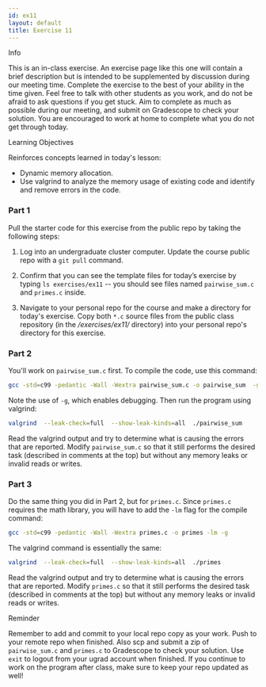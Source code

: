 ```yaml
---
id: ex11
layout: default
title: Exercise 11
---
```


<div class='admonition info'>
<div class='title'>Info</div>
<div class='content'>
<p>This is an in-class exercise. An exercise page like this one will contain a brief description but is intended to be supplemented by discussion during our meeting time. Complete the exercise to the best of your ability in the time given. Feel free to talk with other students as you work, and do not be afraid to ask questions if you get stuck. Aim to complete as much as possible during our meeting, and submit on Gradescope to check your solution. You are encouraged to work at home to complete what you do not get through today.</p>
</div>
</div>

<div class='admonition tip'>
<div class='title'>Learning Objectives</div>
<div class='content'>
<p>Reinforces concepts learned in today's lesson:</p>
<ul>
<li>Dynamic memory allocation.</li>
<li>Use valgrind to analyze the memory usage of existing code and identify and remove errors in the code.</li>
</ul>
</div>
</div>

### Part 1
Pull the starter code for this exercise from the public repo by taking the following steps:

1.	Log into an undergraduate cluster computer. Update the course public repo with a `git pull` command.

2.	Confirm that you can see the template files for today’s exercise by typing 
`ls exercises/ex11` -- you should see files named `pairwise_sum.c` and `primes.c` inside.

3.  Navigate to your personal repo for the course and make a directory for today's exercise. Copy both `*.c` source files from the public class repository (in the */exercises/ex11/* directory) into your personal repo's directory for this exercise.

### Part 2
You'll work on `pairwise_sum.c` first. To compile the code, use this command:

```bash
gcc -std=c99 -pedantic -Wall -Wextra pairwise_sum.c -o pairwise_sum  -g
```

Note the use of `-g`, which enables debugging.  Then run the program using valgrind:

```bash
valgrind  --leak-check=full  --show-leak-kinds=all  ./pairwise_sum
```

Read the valgrind output and try to determine what is causing the errors that are reported. Modify `pairwise_sum.c` so that it still performs the desired task (described in comments at the top) but without any memory leaks or invalid reads or writes.

### Part 3
Do the same thing you did in Part 2, but for `primes.c`.  Since `primes.c` requires the math library, you will have to add the `-lm` flag for the compile command:

```bash
gcc -std=c99 -pedantic -Wall -Wextra primes.c -o primes -lm -g
```

The valgrind command is essentially the same:

```bash
valgrind  --leak-check=full  --show-leak-kinds=all  ./primes
```

Read the valgrind output and try to determine what is causing the errors that are reported. Modify `primes.c` so that it still performs the desired task (described in comments at the top) but without any memory leaks or invalid reads or writes.


<div class='admonition tip'>
<div class='title'>Reminder</div>
<div class='content'>
<p>Remember to add and commit to your local repo copy as your work. Push to your remote repo when finished. Also scp and submit a zip of <code>pairwise_sum.c</code> and <code>primes.c</code> to Gradescope to check your solution. Use <code>exit</code> to logout from your ugrad account when finished. If you continue to work on the program after class, make sure to keep your repo updated as well!</p>
</div>
</div>
